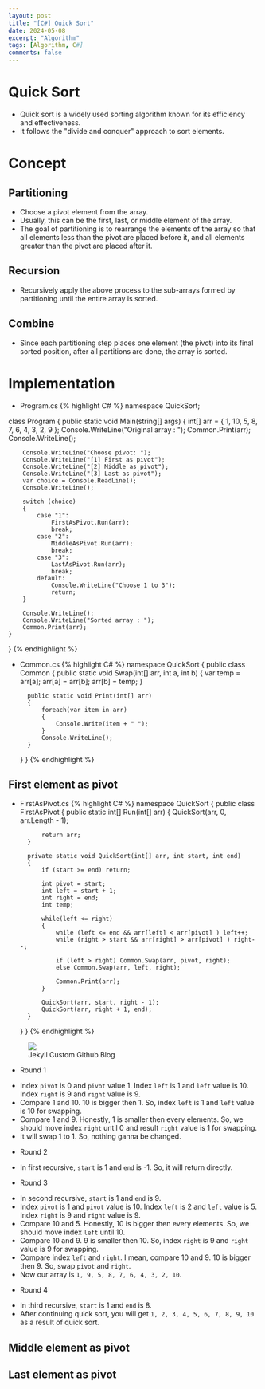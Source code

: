 ```yaml
---
layout: post
title: "[C#] Quick Sort"
date: 2024-05-08
excerpt: "Algorithm"
tags: [Algorithm, C#]
comments: false
---
```


# Quick Sort
- Quick sort is a widely used sorting algorithm known for its efficiency and effectiveness.
- It follows the "divide and conquer" approach to sort elements.

# Concept

## Partitioning
- Choose a pivot element from the array.
- Usually, this can be the first, last, or middle element of the array. 
- The goal of partitioning is to rearrange the elements of the array so that all elements less than the pivot are placed before it, and all elements greater than the pivot are placed after it. 

## Recursion
- Recursively apply the above process to the sub-arrays formed by partitioning until the entire array is sorted.

## Combine
- Since each partitioning step places one element (the pivot) into its final sorted position, after all partitions are done, the array is sorted.

# Implementation

* Program.cs
{% highlight C# %}
namespace QuickSort;

class Program
{
    public static void Main(string[] args)
    {
        int[] arr = { 1, 10, 5, 8, 7, 6, 4, 3, 2, 9 };
        Console.WriteLine("Original array : ");
        Common.Print(arr);
        Console.WriteLine();

        Console.WriteLine("Choose pivot: ");
        Console.WriteLine("[1] First as pivot");
        Console.WriteLine("[2] Middle as pivot");
        Console.WriteLine("[3] Last as pivot");
        var choice = Console.ReadLine();
        Console.WriteLine();

        switch (choice)
        {
            case "1":
                FirstAsPivot.Run(arr);
                break;
            case "2":
                MiddleAsPivot.Run(arr);
                break;
            case "3":
                LastAsPivot.Run(arr);
                break;
            default:
                Console.WriteLine("Choose 1 to 3");
                return;
        }

        Console.WriteLine();
        Console.WriteLine("Sorted array : ");
        Common.Print(arr);
    }
}
{% endhighlight %}

* Common.cs
{% highlight C# %}
namespace QuickSort
{
    public class Common
    {
        public static void Swap(int[] arr, int a, int b)
        {
            var temp = arr[a]; 
            arr[a] = arr[b]; 
            arr[b] = temp;
        }

        public static void Print(int[] arr)
        {
            foreach(var item in arr)
            {
                Console.Write(item + " ");
            }
            Console.WriteLine();
        }
    }
}
{% endhighlight %}

## First element as pivot

* FirstAsPivot.cs
{% highlight C# %}
namespace QuickSort
{
    public class FirstAsPivot
    {
        public static int[] Run(int[] arr) 
        {
            QuickSort(arr, 0, arr.Length - 1);

            return arr;
        }

        private static void QuickSort(int[] arr, int start, int end)
        {
            if (start >= end) return;

            int pivot = start;
            int left = start + 1;
            int right = end;
            int temp;

            while(left <= right) 
            {
                while (left <= end && arr[left] < arr[pivot] ) left++;
                while (right > start && arr[right] > arr[pivot] ) right--;

                if (left > right) Common.Swap(arr, pivot, right);
                else Common.Swap(arr, left, right);

                Common.Print(arr);
            }

            QuickSort(arr, start, right - 1);
            QuickSort(arr, right + 1, end);
        }
    }
}
{% endhighlight %}

<figure>
  <a href="/assets/img/posts/quick-sort/0.jpg"><img src="/assets/img/posts/quick-sort/0.jpg"></a>
	<figcaption>Jekyll Custom Github Blog</figcaption>
</figure>

* Round 1
- Index `pivot` is 0 and `pivot` value 1. Index `left` is 1 and `left` value is 10. Index `right` is 9 and `right` value is 9.
- Compare 1 and 10. 10 is bigger then 1. So, index `left` is 1 and `left` value is 10 for swapping.
- Compare 1 and 9. Honestly, 1 is smaller then every elements. So, we should move index `right` until 0 and result `right` value is 1 for swapping.
- It will swap 1 to 1. So, nothing ganna be changed.

* Round 2
- In first recursive, `start` is 1 and `end` is -1. So, it will return directly.

* Round 3
- In second recursive, `start` is 1 and `end` is 9. 
- Index `pivot` is 1 and `pivot` value is 10. Index `left` is 2 and `left` value is 5. Index `right` is 9 and `right` value is 9.
- Compare 10 and 5. Honestly, 10 is bigger then every elements. So, we should move index `left` until 10.
- Compare 10 and 9. 9 is smaller then 10. So, index `right` is 9 and `right` value is 9 for swapping.
- Compare index `left` and `right`. I mean, compare 10 and 9. 10 is bigger then 9. So, swap `pivot` and `right`.
- Now our array is `1, 9, 5, 8, 7, 6, 4, 3, 2, 10`.

* Round 4
- In third recursive, `start` is 1 and `end` is 8.
- After continuing quick sort, you will get `1, 2, 3, 4, 5, 6, 7, 8, 9, 10` as a result of quick sort.

## Middle element as pivot



## Last element as pivot



